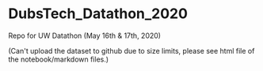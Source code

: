 # DubsTech_Datathon_2020
Repo for UW Datathon (May 16th &amp; 17th, 2020)

(Can't upload the dataset to github due to size limits, please see html file of the notebook/markdown files.)
